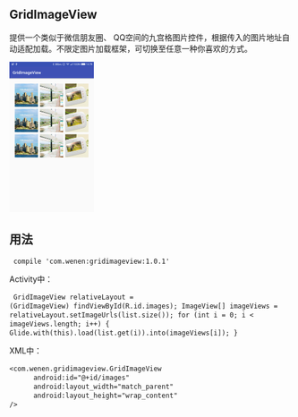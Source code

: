 ## GridImageView

提供一个类似于微信朋友圈、 QQ空间的九宫格图片控件，根据传入的图片地址自动适配加载。不限定图片加载框架，可切换至任意一种你喜欢的方式。

<img src="/img/device-2016-12-12-142146.png" width="30%"/>


## 用法

<code><pre>
compile 'com.wenen:gridimageview:1.0.1'
</pre></code>

Activity中：
<code><pre>
GridImageView relativeLayout = (GridImageView) findViewById(R.id.images);
ImageView[] imageViews = relativeLayout.setImageUrls(list.size());
    for (int i = 0; i < imageViews.length; i++) {
      Glide.with(this).load(list.get(i)).into(imageViews[i]);
    }
</pre></code>
XML中：
```
<com.wenen.gridimageview.GridImageView
      android:id="@+id/images"
      android:layout_width="match_parent"
      android:layout_height="wrap_content"
/>
```








